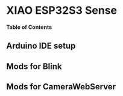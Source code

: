 # XIAO ESP32S3 Sense
**Table of Contents**

## Arduino IDE setup

## Mods for Blink

## Mods for CameraWebServer

